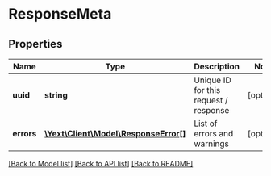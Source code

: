 # ResponseMeta

## Properties
Name | Type | Description | Notes
------------ | ------------- | ------------- | -------------
**uuid** | **string** | Unique ID for this request / response | [optional] 
**errors** | [**\Yext\Client\Model\ResponseError[]**](ResponseError.md) | List of errors and warnings | [optional] 

[[Back to Model list]](../README.md#documentation-for-models) [[Back to API list]](../README.md#documentation-for-api-endpoints) [[Back to README]](../README.md)


